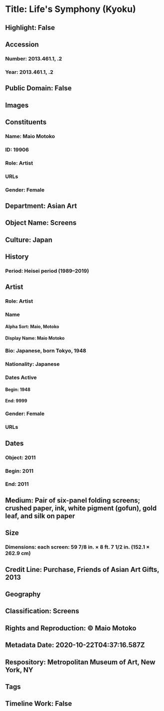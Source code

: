 # Title: Life's Symphony (Kyoku)
## Highlight: False
## Accession
### Number: 2013.461.1, .2
### Year: 2013.461.1, .2
## Public Domain: False
## Images
## Constituents
### Name: Maio Motoko
### ID: 19906
### Role: Artist
### URLs
### Gender: Female
## Department: Asian Art
## Object Name: Screens
## Culture: Japan
## History
### Period: Heisei period (1989–2019)
## Artist
### Role: Artist
### Name
#### Alpha Sort: Maio, Motoko
#### Display Name: Maio Motoko
### Bio: Japanese, born Tokyo, 1948
### Nationality: Japanese
### Dates Active
#### Begin: 1948
#### End: 9999
### Gender: Female
### URLs
## Dates
### Object: 2011
### Begin: 2011
### End: 2011
## Medium: Pair of six-panel folding screens; crushed paper, ink, white pigment (gofun), gold leaf, and silk on paper
## Size
### Dimensions: each screen: 59 7/8 in. × 8 ft. 7 1/2 in. (152.1 × 262.9 cm)
## Credit Line: Purchase, Friends of Asian Art Gifts, 2013
## Geography
## Classification: Screens
## Rights and Reproduction: © Maio Motoko
## Metadata Date: 2020-10-22T04:37:16.587Z
## Respository: Metropolitan Museum of Art, New York, NY
## Tags
## Timeline Work: False
